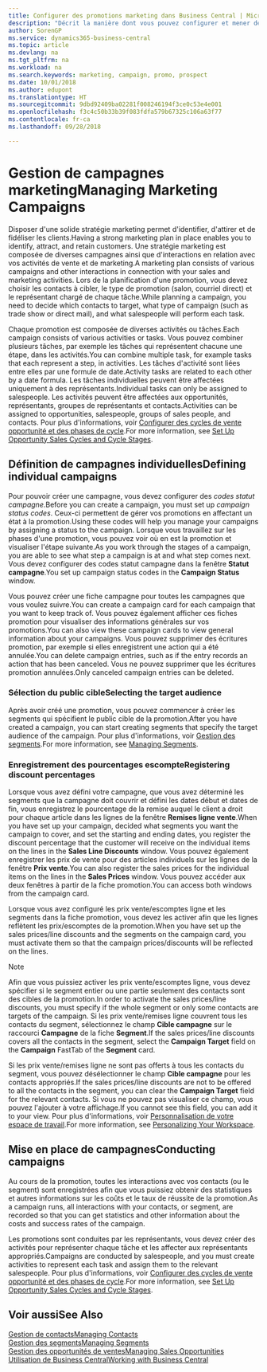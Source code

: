 ```yaml
---
title: Configurer des promotions marketing dans Business Central | Microsoft Docs
description: "Décrit la manière dont vous pouvez configurer et mener des promotions marketing dans Business Central afin de vous aider à identifier et attirer des prospects et à fidéliser les clients."
author: SorenGP
ms.service: dynamics365-business-central
ms.topic: article
ms.devlang: na
ms.tgt_pltfrm: na
ms.workload: na
ms.search.keywords: marketing, campaign, promo, prospect
ms.date: 10/01/2018
ms.author: edupont
ms.translationtype: HT
ms.sourcegitcommit: 9dbd92409ba02281f008246194f3ce0c53e4e001
ms.openlocfilehash: f3c4c50b33b39f083fdfa579b67325c106a63f77
ms.contentlocale: fr-ca
ms.lasthandoff: 09/28/2018

---
```

# <a name="managing-marketing-campaigns"></a><span data-ttu-id="62995-103">Gestion de campagnes marketing</span><span class="sxs-lookup"><span data-stu-id="62995-103">Managing Marketing Campaigns</span></span>
<span data-ttu-id="62995-104">Disposer d'une solide stratégie marketing permet d'identifier, d'attirer et de fidéliser les clients.</span><span class="sxs-lookup"><span data-stu-id="62995-104">Having a strong marketing plan in place enables you to identify, attract, and retain customers.</span></span> <span data-ttu-id="62995-105">Une stratégie marketing est composée de diverses campagnes ainsi que d'interactions en relation avec vos activités de vente et de marketing.</span><span class="sxs-lookup"><span data-stu-id="62995-105">A marketing plan consists of various campaigns and other interactions in connection with your sales and marketing activities.</span></span> <span data-ttu-id="62995-106">Lors de la planification d'une promotion, vous devez choisir les contacts à cibler, le type de promotion (salon, courriel direct) et le représentant chargé de chaque tâche.</span><span class="sxs-lookup"><span data-stu-id="62995-106">While planning a campaign, you need to decide which contacts to target, what type of campaign (such as trade show or direct mail), and what salespeople will perform each task.</span></span>

<span data-ttu-id="62995-107">Chaque promotion est composée de diverses activités ou tâches.</span><span class="sxs-lookup"><span data-stu-id="62995-107">Each campaign consists of various activities or tasks.</span></span> <span data-ttu-id="62995-108">Vous pouvez combiner plusieurs tâches, par exemple les tâches qui représentent chacune une étape, dans les activités.</span><span class="sxs-lookup"><span data-stu-id="62995-108">You can combine multiple task, for example tasks that each represent a step, in activities.</span></span> <span data-ttu-id="62995-109">Les tâches d'activité sont liées entre elles par une formule de date.</span><span class="sxs-lookup"><span data-stu-id="62995-109">Activity tasks are related to each other by a date formula.</span></span> <span data-ttu-id="62995-110">Les tâches individuelles peuvent être affectées uniquement à des représentants.</span><span class="sxs-lookup"><span data-stu-id="62995-110">Individual tasks can only be assigned to salespeople.</span></span> <span data-ttu-id="62995-111">Les activités peuvent être affectées aux opportunités, représentants, groupes de représentants et contacts.</span><span class="sxs-lookup"><span data-stu-id="62995-111">Activities can be assigned to opportunities, salespeople, groups of sales people, and contacts.</span></span> <span data-ttu-id="62995-112">Pour plus d'informations, voir [Configurer des cycles de vente opportunité et des phases de cycle](marketing-how-setup-opportunity-sales-cycles-stages.md).</span><span class="sxs-lookup"><span data-stu-id="62995-112">For more information, see [Set Up Opportunity Sales Cycles and Cycle Stages](marketing-how-setup-opportunity-sales-cycles-stages.md).</span></span>

## <a name="defining-individual-campaigns"></a><span data-ttu-id="62995-113">Définition de campagnes individuelles</span><span class="sxs-lookup"><span data-stu-id="62995-113">Defining individual campaigns</span></span>
<span data-ttu-id="62995-114">Pour pouvoir créer une campagne, vous devez configurer des *codes statut campagne*.</span><span class="sxs-lookup"><span data-stu-id="62995-114">Before you can create a campaign, you must set up *campaign status codes*.</span></span> <span data-ttu-id="62995-115">Ceux-ci permettent de gérer vos promotions en affectant un état à la promotion.</span><span class="sxs-lookup"><span data-stu-id="62995-115">Using these codes will help you manage your campaigns by assigning a status to the campaign.</span></span> <span data-ttu-id="62995-116">Lorsque vous travaillez sur les phases d'une promotion, vous pouvez voir où en est la promotion et visualiser l'étape suivante.</span><span class="sxs-lookup"><span data-stu-id="62995-116">As you work through the stages of a campaign, you are able to see what step a campaign is at and what step comes next.</span></span> <span data-ttu-id="62995-117">Vous devez configurer des codes statut campagne dans la fenêtre **Statut campagne**.</span><span class="sxs-lookup"><span data-stu-id="62995-117">You set up campaign status codes in the **Campaign Status** window.</span></span>

<span data-ttu-id="62995-118">Vous pouvez créer une fiche campagne pour toutes les campagnes que vous voulez suivre.</span><span class="sxs-lookup"><span data-stu-id="62995-118">You can create a campaign card for each campaign that you want to keep track of.</span></span> <span data-ttu-id="62995-119">Vous pouvez également afficher ces fiches promotion pour visualiser des informations générales sur vos promotions.</span><span class="sxs-lookup"><span data-stu-id="62995-119">You can also view these campaign cards to view general information about your campaigns.</span></span>
<span data-ttu-id="62995-120">Vous pouvez supprimer des écritures promotion, par exemple si elles enregistrent une action qui a été annulée.</span><span class="sxs-lookup"><span data-stu-id="62995-120">You can delete campaign entries, such as if the entry records an action that has been canceled.</span></span> <span data-ttu-id="62995-121">Vous ne pouvez supprimer que les écritures promotion annulées.</span><span class="sxs-lookup"><span data-stu-id="62995-121">Only canceled campaign entries can be deleted.</span></span>

### <a name="selecting-the-target-audience"></a><span data-ttu-id="62995-122">Sélection du public cible</span><span class="sxs-lookup"><span data-stu-id="62995-122">Selecting the target audience</span></span>
<span data-ttu-id="62995-123">Après avoir créé une promotion, vous pouvez commencer à créer les segments qui spécifient le public cible de la promotion.</span><span class="sxs-lookup"><span data-stu-id="62995-123">After you have created a campaign, you can start creating segments that specify the target audience of the campaign.</span></span> <span data-ttu-id="62995-124">Pour plus d'informations, voir [Gestion des segments](marketing-segments.md).</span><span class="sxs-lookup"><span data-stu-id="62995-124">For more information, see [Managing Segments](marketing-segments.md).</span></span>

### <a name="registering-discount-percentages"></a><span data-ttu-id="62995-125">Enregistrement des pourcentages escompte</span><span class="sxs-lookup"><span data-stu-id="62995-125">Registering discount percentages</span></span>
<span data-ttu-id="62995-126">Lorsque vous avez défini votre campagne, que vous avez déterminé les segments que la campagne doit couvrir et défini les dates début et dates de fin, vous enregistrez le pourcentage de la remise auquel le client a droit pour chaque article dans les lignes de la fenêtre **Remises ligne vente**.</span><span class="sxs-lookup"><span data-stu-id="62995-126">When you have set up your campaign, decided what segments you want the campaign to cover, and set the starting and ending dates, you register the discount percentage that the customer will receive on the individual items on the lines in the **Sales Line Discounts** window.</span></span> <span data-ttu-id="62995-127">Vous pouvez également enregistrer les prix de vente pour des articles individuels sur les lignes de la fenêtre **Prix vente**.</span><span class="sxs-lookup"><span data-stu-id="62995-127">You can also register the sales prices for the individual items on the lines in the **Sales Prices** window.</span></span> <span data-ttu-id="62995-128">Vous pouvez accéder aux deux fenêtres à partir de la fiche promotion.</span><span class="sxs-lookup"><span data-stu-id="62995-128">You can access both windows from the campaign card.</span></span>

 <span data-ttu-id="62995-129">Lorsque vous avez configuré les prix vente/escomptes ligne et les segments dans la fiche promotion, vous devez les activer afin que les lignes reflètent les prix/escomptes de la promotion.</span><span class="sxs-lookup"><span data-stu-id="62995-129">When you have set up the sales prices/line discounts and the segments on the campaign card, you must activate them so that the campaign prices/discounts will be reflected on the lines.</span></span>

> [!NOTE]  
>   <span data-ttu-id="62995-130">Afin que vous puissiez activer les prix vente/escomptes ligne, vous devez spécifier si le segment entier ou une partie seulement des contacts sont des cibles de la promotion.</span><span class="sxs-lookup"><span data-stu-id="62995-130">In order to activate the sales prices/line discounts, you must specify if the whole segment or only some contacts are targets of the campaign.</span></span> <span data-ttu-id="62995-131">Si les prix vente/remises ligne couvrent tous les contacts du segment, sélectionnez le champ **Cible campagne** sur le raccourci **Campagne** de la fiche **Segment**.</span><span class="sxs-lookup"><span data-stu-id="62995-131">If the sales prices/line discounts covers all the contacts in the segment, select the **Campaign Target** field on the **Campaign** FastTab of the **Segment** card.</span></span>

<span data-ttu-id="62995-132">Si les prix vente/remises ligne ne sont pas offerts à tous les contacts du segment, vous pouvez désélectionner le champ **Cible campagne** pour les contacts appropriés.</span><span class="sxs-lookup"><span data-stu-id="62995-132">If the sales prices/line discounts are not to be offered to all the contacts in the segment, you can clear the **Campaign Target** field for the relevant contacts.</span></span> <span data-ttu-id="62995-133">Si vous ne pouvez pas visualiser ce champ, vous pouvez l'ajouter à votre affichage.</span><span class="sxs-lookup"><span data-stu-id="62995-133">If you cannot see this field, you can add it to your view.</span></span> <span data-ttu-id="62995-134">Pour plus d'informations, voir [Personnalisation de votre espace de travail](ui-personalization-user.md).</span><span class="sxs-lookup"><span data-stu-id="62995-134">For more information, see [Personalizing Your Workspace](ui-personalization-user.md).</span></span>

## <a name="conducting-campaigns"></a><span data-ttu-id="62995-135">Mise en place de campagnes</span><span class="sxs-lookup"><span data-stu-id="62995-135">Conducting campaigns</span></span>
<span data-ttu-id="62995-136">Au cours de la promotion, toutes les interactions avec vos contacts (ou le segment) sont enregistrées afin que vous puissiez obtenir des statistiques et autres informations sur les coûts et le taux de réussite de la promotion.</span><span class="sxs-lookup"><span data-stu-id="62995-136">As a campaign runs, all interactions with your contacts, or segment, are recorded so that you can get statistics and other information about the costs and success rates of the campaign.</span></span>

<span data-ttu-id="62995-137">Les promotions sont conduites par les représentants, vous devez créer des activités pour représenter chaque tâche et les affecter aux représentants appropriés.</span><span class="sxs-lookup"><span data-stu-id="62995-137">Campaigns are conducted by salespeople, and you must create activities to represent each task and assign them to the relevant salespeople.</span></span> <span data-ttu-id="62995-138">Pour plus d'informations, voir [Configurer des cycles de vente opportunité et des phases de cycle](marketing-how-setup-opportunity-sales-cycles-stages.md).</span><span class="sxs-lookup"><span data-stu-id="62995-138">For more information, see [Set Up Opportunity Sales Cycles and Cycle Stages](marketing-how-setup-opportunity-sales-cycles-stages.md).</span></span>

## <a name="see-also"></a><span data-ttu-id="62995-139">Voir aussi</span><span class="sxs-lookup"><span data-stu-id="62995-139">See Also</span></span>
[<span data-ttu-id="62995-140">Gestion de contacts</span><span class="sxs-lookup"><span data-stu-id="62995-140">Managing Contacts</span></span>](marketing-contacts.md)  
[<span data-ttu-id="62995-141">Gestion des segments</span><span class="sxs-lookup"><span data-stu-id="62995-141">Managing Segments</span></span>](marketing-segments.md)  
[<span data-ttu-id="62995-142">Gestion des opportunités de ventes</span><span class="sxs-lookup"><span data-stu-id="62995-142">Managing Sales Opportunities</span></span>](marketing-manage-sales-opportunities.md)  
[<span data-ttu-id="62995-143">Utilisation de Business Central</span><span class="sxs-lookup"><span data-stu-id="62995-143">Working with Business Central</span></span>](ui-work-product.md)  

